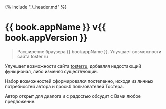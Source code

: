 {% include "./_header.md" %}

# {{ book.appName }} v{{ book.appVersion }}

> Расширение браузера {{ book.appName }}.
> Улучшает возможности сайта toster.ru

Улучшает возможности сайта [toster.ru](https://toster.ru), добавляя недостающий функционал, либо изменяя существующий.

Набор возможностей сформировался постепенно, исходя из личных потребностей автора и просьб пользователей Тостера.

Автор открыт для диалога и с радостью обсудит с Вами любое предложение.
